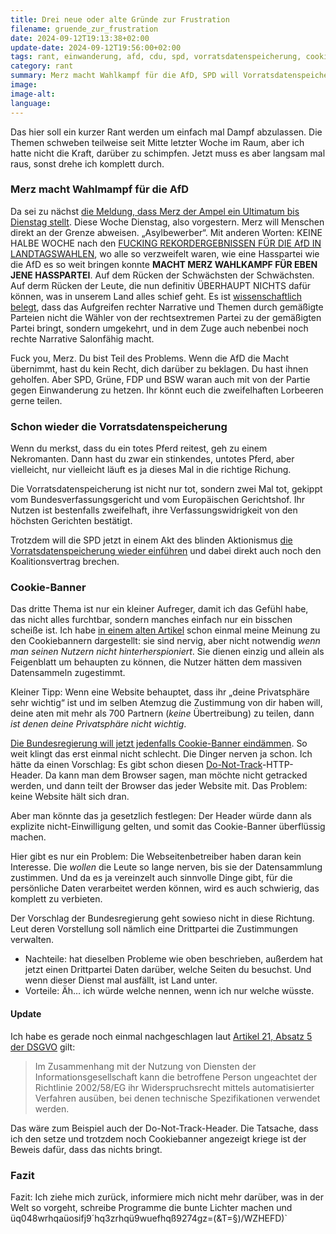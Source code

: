 ```yaml
---
title: Drei neue oder alte Gründe zur Frustration
filename: gruende_zur_frustration
date: 2024-09-12T19:13:38+02:00
update-date: 2024-09-12T19:56:00+02:00
tags: rant, einwanderung, afd, cdu, spd, vorratsdatenspeicherung, cookiebanner
category: rant
summary: Merz macht Wahlkampf für die AfD, SPD will Vorratsdatenspeicherung wieder einführen, allgemein mehr Überwachung, Grenzkontrollen
image:
image-alt:
language:
---
```


Das hier soll ein kurzer Rant werden um einfach mal Dampf abzulassen. Die Themen schweben teilweise seit Mitte letzter Woche im Raum, aber ich hatte nicht die Kraft, darüber zu schimpfen. Jetzt muss es aber langsam mal raus, sonst drehe ich komplett durch.

### Merz macht Wahlmampf für die AfD

Da sei zu nächst [die Meldung, dass Merz der Ampel ein Ultimatum bis Dienstag stellt](https://www.tagesschau.de/inland/innenpolitik/merz-asyl-zurueckweisungen-100.html). Diese Woche Dienstag, also vorgestern. Merz will Menschen direkt an der Grenze abweisen. „Asylbewerber“. Mit anderen Worten: KEINE HALBE WOCHE nach den [FUCKING REKORDERGEBNISSEN FÜR DIE AfD IN LANDTAGSWAHLEN](/blogposts/wahl_2024_thueringen), wo alle so verzweifelt waren, wie eine Hasspartei wie die AfD es so weit bringen konnte **MACHT MERZ WAHLKAMPF FÜR EBEN JENE HASSPARTEI**. Auf dem Rücken der Schwächsten der Schwächsten. Auf derm Rücken der Leute, die nun definitiv ÜBERHAUPT NICHTS dafür können, was in unserem Land alles schief geht. Es ist [wissenschaftlich belegt](https://www.cambridge.org/core/services/aop-cambridge-core/content/view/5C3476FCD26B188C7399ADD920D71770/S2049847022000085a.pdf/does-accommodation-work-mainstream-party-strategies-and-the-success-of-radical-right-parties.pdf), dass das Aufgreifen rechter Narrative und Themen durch gemäßigte Parteien nicht die Wähler von der rechtsextremen Partei zu der gemäßigten Partei bringt, sondern umgekehrt, und in dem Zuge auch nebenbei noch rechte Narrative Salonfähig macht.

Fuck you, Merz. Du bist Teil des Problems. Wenn die AfD die Macht übernimmt, hast du kein Recht, dich darüber zu beklagen. Du hast ihnen geholfen. Aber SPD, Grüne, FDP und BSW waran auch mit von der Partie gegen Einwanderung zu hetzen. Ihr könnt euch die zweifelhaften Lorbeeren gerne teilen.

### Schon wieder die Vorratsdatenspeicherung

Wenn du merkst, dass du ein totes Pferd reitest, geh zu einem Nekromanten. Dann hast du zwar ein stinkendes, untotes Pferd, aber vielleicht, nur vielleicht läuft es ja dieses Mal in die richtige Richung.

Die Vorratsdatenspeicherung ist nicht nur tot, sondern zwei Mal tot, gekippt vom Bundesverfassungsgericht und vom Europäischen Gerichtshof. Ihr Nutzen ist bestenfalls zweifelhaft, ihre Verfassungswidrigkeit von den höchsten Gerichten bestätigt.

Trotzdem will die SPD jetzt in einem Akt des blinden Aktionismus [die Vorratsdatenspeicherung wieder einführen](https://netzpolitik.org/2024/fraktions-klausur-spd-abgeordnete-wollen-koalitionsvertrag-brechen/) und dabei direkt auch noch den Koalitionsvertrag brechen.

### Cookie-Banner

Das dritte Thema ist nur ein kleiner Aufreger, damit ich das Gefühl habe, das nicht alles furchtbar, sondern manches einfach nur ein bisschen scheiße ist. Ich habe [in einem alten Artikel](/blogposts/positiv_22_cookiebanner) schon einmal meine Meinung zu den Cookiebannern dargestellt: sie sind nervig, aber nicht notwendig _wenn man seinen Nutzern nicht hinterherspioniert_. Sie dienen einzig und allein als Feigenblatt um behaupten zu können, die Nutzer hätten dem massiven Datensammeln zugestimmt.

Kleiner Tipp: Wenn eine Website behauptet, dass ihr „deine Privatsphäre sehr wichtig“ ist und im selben Atemzug die Zustimmung von dir haben will, deine aten mit mehr als 700 Partnern (_keine_ Übertreibung) zu teilen, dann _ist denen deine Privatsphäre nicht wichtig_.

[Die Bundesregierung will jetzt jedenfalls Cookie-Banner eindämmen](https://www.heise.de/news/Einwilligungsmanagement-Bundesregierung-will-Cookie-Banner-Flut-bekaempfen-9857507.html). So weit klingt das erst einmal nicht schlecht. Die Dinger nerven ja schon. Ich hätte da einen Vorschlag: Es gibt schon diesen [Do-Not-Track](https://de.wikipedia.org/wiki/Do_Not_Track_(Software))-HTTP-Header. Da kann man dem Browser sagen, man möchte nicht getracked werden, und dann teilt der Browser das jeder Website mit. Das Problem: keine Website hält sich dran.

Aber man könnte das ja gesetzlich festlegen: Der Header würde dann als explizite nicht-Einwilligung gelten, und somit das Cookie-Banner überflüssig machen.

Hier gibt es nur ein Problem: Die Webseitenbetreiber haben daran kein Interesse. Die _wollen_ die Leute so lange nerven, bis sie der Datensammlung zustimmen. Und da es ja vereinzelt auch sinnvolle Dinge gibt, für die persönliche Daten verarbeitet werden können, wird es auch schwierig, das komplett zu verbieten.

Der Vorschlag der Bundesregierung geht sowieso nicht in diese Richtung. Leut deren Vorstellung soll nämlich eine Drittpartei die Zustimmungen verwalten.

- Nachteile: hat dieselben Probleme wie oben beschrieben, außerdem hat jetzt einen Drittpartei Daten darüber, welche Seiten du besuchst. Und wenn dieser Dienst mal ausfällt, ist Land unter.
- Vorteile: Äh… ich würde welche nennen, wenn ich nur welche wüsste.

#### Update

Ich habe es gerade noch einmal nachgeschlagen laut [Artikel 21, Absatz 5 der DSGVO](https://www.buzer.de/s1.htm?g=Datenschutz-Grundverordnung&a=21) gilt: 

> Im Zusammenhang mit der Nutzung von Diensten der Informationsgesellschaft kann die betroffene Person ungeachtet der Richtlinie 2002/58/EG ihr Widerspruchsrecht mittels automatisierter Verfahren ausüben, bei denen technische Spezifikationen verwendet werden.

Das wäre zum Beispiel auch der Do-Not-Track-Header. Die Tatsache, dass ich den setze und trotzdem noch Cookiebanner angezeigt kriege ist der Beweis dafür, dass das nichts bringt.

### Fazit

Fazit: Ich ziehe mich zurück, informiere mich nicht mehr darüber, was in der Welt so vorgeht, schreibe Programme die bunte Lichter machen und üq048wrhqaüosifj9´hq3zrhqü9wuefhqß9274gz=(&T=§)/WZHEFD)`
